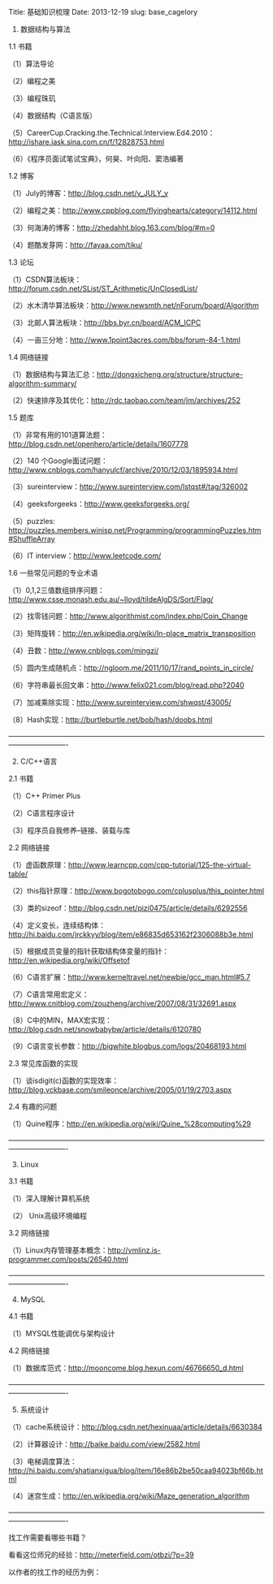 Title: 基础知识梳理 
Date: 2013-12-19
slug: base_cagelory

1. 数据结构与算法

1.1 书籍

（1）算法导论

（2）编程之美

（3）编程珠玑

（4）数据结构（C语言版）

（5）CareerCup.Cracking.the.Technical.Interview.Ed4.2010：<http://ishare.iask.sina.com.cn/f/12828753.html>

（6）《程序员面试笔试宝典》，何昊、叶向阳、窦浩编著

1.2 博客

（1）July的博客：<http://blog.csdn.net/v_JULY_v>

（2）编程之美：<http://www.cppblog.com/flyinghearts/category/14112.html>

（3）何海涛的博客：<http://zhedahht.blog.163.com/blog/#m=0>

（4）题酷发芽网：<http://fayaa.com/tiku/>

1.3 论坛

（1）CSDN算法板块：<http://forum.csdn.net/SList/ST_Arithmetic/UnClosedList/>

（2）水木清华算法板块：<http://www.newsmth.net/nForum/board/Algorithm>

（3）北邮人算法板块：<http://bbs.byr.cn/board/ACM_ICPC>

（4）一亩三分地：<http://www.1point3acres.com/bbs/forum-84-1.html>

1.4 网络链接

（1）数据结构与算法汇总：<http://dongxicheng.org/structure/structure-algorithm-summary/>

（2）快速排序及其优化：<http://rdc.taobao.com/team/jm/archives/252>

1.5 题库

（1）非常有用的101道算法题：<http://blog.csdn.net/openhero/article/details/1607778>

（2）140 个Google面试问题：<http://www.cnblogs.com/hanyulcf/archive/2010/12/03/1895934.html>

（3）sureinterview：<http://www.sureinterview.com/lstqst#/tag/326002>

（4）geeksforgeeks：<http://www.geeksforgeeks.org/>

（5）puzzles: <http://puzzles.members.winisp.net/Programming/programmingPuzzles.htm#ShuffleArray>

（6）IT interview：<http://www.leetcode.com/>

1.6 一些常见问题的专业术语

（1）0,1,2三值数组排序问题：<http://www.csse.monash.edu.au/~lloyd/tildeAlgDS/Sort/Flag/>

（2）找零钱问题：<http://www.algorithmist.com/index.php/Coin_Change>

（3）矩阵旋转：<http://en.wikipedia.org/wiki/In-place_matrix_transposition>

（4）丑数：<http://www.cnblogs.com/mingzi/>

（5）圆内生成随机点：<http://ngloom.me/2011/10/17/rand_points_in_circle/>

（6）字符串最长回文串：<http://www.felix021.com/blog/read.php?2040>

（7）加减乘除实现：<http://www.sureinterview.com/shwqst/43005/>

（8）Hash实现：<http://burtleburtle.net/bob/hash/doobs.html>

————————————————————————————————————————————-

2. C/C++语言

2.1 书籍

（1）C++ Primer Plus

（2）C语言程序设计

（3）程序员自我修养–链接、装载与库

2.2 网络链接

（1）虚函数原理：<http://www.learncpp.com/cpp-tutorial/125-the-virtual-table/>

（2）this指针原理：<http://www.bogotobogo.com/cplusplus/this_pointer.html>

（3）类的sizeof：<http://blog.csdn.net/pizi0475/article/details/6292556>

（4）定义变长，连续结构体：<http://hi.baidu.com/jrckkyy/blog/item/e86835d653162f2306088b3e.html>

（5）根据成员变量的指针获取结构体变量的指针：<http://en.wikipedia.org/wiki/Offsetof>

（6）C语言扩展：<http://www.kerneltravel.net/newbie/gcc_man.html#5.7>

（7）C语言常用宏定义：<http://www.cnitblog.com/zouzheng/archive/2007/08/31/32691.aspx>

（8）C中的MIN，MAX宏实现：<http://blog.csdn.net/snowbabybw/article/details/6120780>

（9）C语言变长参数：<http://bigwhite.blogbus.com/logs/20468193.html>

2.3 常见库函数的实现

（1）谈isdigit(c)函数的实现效率：<http://blog.vckbase.com/smileonce/archive/2005/01/19/2703.aspx>

2.4 有趣的问题

（1）Quine程序：<http://en.wikipedia.org/wiki/Quine_%28computing%29>

————————————————————————————————————————————-

3. Linux

3.1 书籍

（1）深入理解计算机系统

（2） Unix高级环境编程

3.2 网络链接

（1）Linux内存管理基本概念：<http://vmlinz.is-programmer.com/posts/26540.html>

————————————————————————————————————————————-

4. MySQL

4.1 书籍

（1）MYSQL性能调优与架构设计

4.2 网络链接

（1）数据库范式：<http://mooncome.blog.hexun.com/46766650_d.html>

————————————————————————————————————————————-

5. 系统设计

（1）cache系统设计：<http://blog.csdn.net/hexinuaa/article/details/6630384>

（2）计算器设计：<http://baike.baidu.com/view/2582.html>

（3）电梯调度算法：<http://hi.baidu.com/shatianxigua/blog/item/16e86b2be50caa94023bf66b.html>

（4）迷宫生成：<http://en.wikipedia.org/wiki/Maze_generation_algorithm>

————————————————————————————————————————————-

找工作需要看哪些书籍？

看看这位师兄的经验：<http://meterfield.com/otbzi/?p=39>



以作者的找工作的经历为例：





